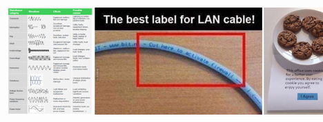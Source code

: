 <span style="white-space:nowrap"><img src="0.png" height=250>
<img src="2019-05-04 21.20.18.png" height=250>
<img src="48412683_2411029518910412_950857230498922496_n.jpg" height=250>
<img src="FB_IMG_1535904800618.jpg" height=250>
<img src="lavanderia.jpg" height=250>
<img src="machine learning.jpg" height=250>
<img src="random.jpeg" height=250>
<img src="stats test.jpg" height=250>
</span>